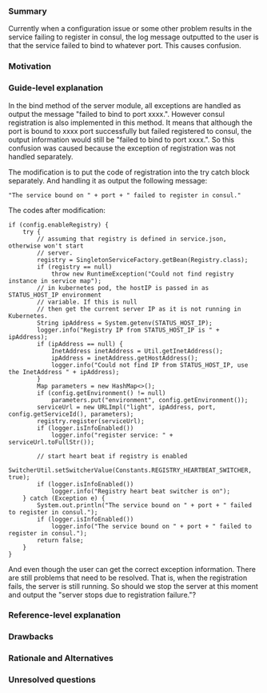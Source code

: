 ### Summary
Currently when a configuration issue or some other problem results in the service 
failing to register in consul, the log message outputted to the user is that the 
service failed to bind to whatever port. This causes confusion. 

### Motivation


### Guide-level explanation
In the bind method of the server module, all exceptions are handled as output the 
message "failed to bind to port xxxx.". However consul registration is also implemented
in this method. It means that although the port is bound to xxxx port successfully but 
failed registered to consul, the output information would still be "failed to bind to 
port xxxx.". So this confusion was caused because the exception of registration was not 
handled separately. 

The modification is to put the code of registration into the try catch block separately.
And handling it as output the following message: 
```
"The service bound on " + port + " failed to register in consul."
```

The codes after modification:
```
if (config.enableRegistry) {
    try {
        // assuming that registry is defined in service.json, otherwise won't start
        // server.
        registry = SingletonServiceFactory.getBean(Registry.class);
        if (registry == null)
            throw new RuntimeException("Could not find registry instance in service map");
        // in kubernetes pod, the hostIP is passed in as STATUS_HOST_IP environment
        // variable. If this is null
        // then get the current server IP as it is not running in Kubernetes.
        String ipAddress = System.getenv(STATUS_HOST_IP);
        logger.info("Registry IP from STATUS_HOST_IP is " + ipAddress);
        if (ipAddress == null) {
            InetAddress inetAddress = Util.getInetAddress();
            ipAddress = inetAddress.getHostAddress();
            logger.info("Could not find IP from STATUS_HOST_IP, use the InetAddress " + ipAddress);
        }
        Map parameters = new HashMap<>();
        if (config.getEnvironment() != null)
            parameters.put("environment", config.getEnvironment());
        serviceUrl = new URLImpl("light", ipAddress, port, config.getServiceId(), parameters);
        registry.register(serviceUrl);
        if (logger.isInfoEnabled())
            logger.info("register service: " + serviceUrl.toFullStr());

        // start heart beat if registry is enabled
        SwitcherUtil.setSwitcherValue(Constants.REGISTRY_HEARTBEAT_SWITCHER, true);
        if (logger.isInfoEnabled())
            logger.info("Registry heart beat switcher is on");
    } catch (Exception e) {
        System.out.println("The service bound on " + port + " failed to register in consul.");
        if (logger.isInfoEnabled())
            logger.info("The service bound on " + port + " failed to register in consul.");
        return false;
    }
}
```
And even though the user can get the correct exception information. There are still problems 
that need to be resolved. That is, when the registration fails, the server is still running. 
So should we stop the server at this moment and output the "server stops due to registration 
failure."?
### Reference-level explanation


### Drawbacks


### Rationale and Alternatives


### Unresolved questions